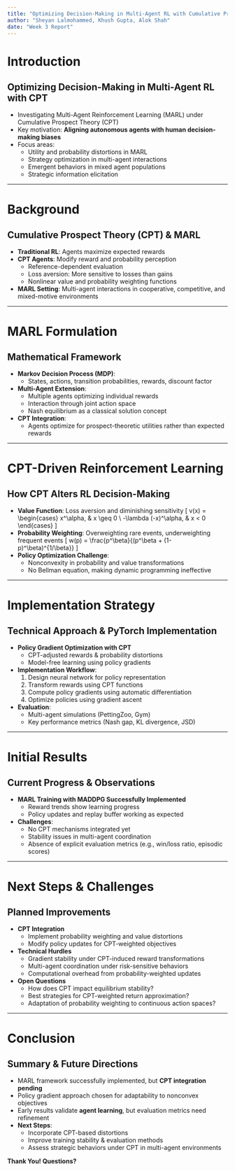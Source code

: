 ```yaml
---
title: "Optimizing Decision-Making in Multi-Agent RL with Cumulative Prospect Theory"
author: "Sheyan Lalmohammed, Khush Gupta, Alok Shah"
date: "Week 3 Report"
---
```


# Introduction
## **Optimizing Decision-Making in Multi-Agent RL with CPT**
- Investigating Multi-Agent Reinforcement Learning (MARL) under Cumulative Prospect Theory (CPT)
- Key motivation: **Aligning autonomous agents with human decision-making biases**
- Focus areas:
  - Utility and probability distortions in MARL
  - Strategy optimization in multi-agent interactions
  - Emergent behaviors in mixed agent populations
  - Strategic information elicitation

---

# Background
## **Cumulative Prospect Theory (CPT) & MARL**
- **Traditional RL**: Agents maximize expected rewards
- **CPT Agents**: Modify reward and probability perception
  - Reference-dependent evaluation
  - Loss aversion: More sensitive to losses than gains
  - Nonlinear value and probability weighting functions
- **MARL Setting**: Multi-agent interactions in cooperative, competitive, and mixed-motive environments

---

# MARL Formulation
## **Mathematical Framework**
- **Markov Decision Process (MDP)**:
  - States, actions, transition probabilities, rewards, discount factor
- **Multi-Agent Extension**:
  - Multiple agents optimizing individual rewards
  - Interaction through joint action space
  - Nash equilibrium as a classical solution concept
- **CPT Integration**:
  - Agents optimize for prospect-theoretic utilities rather than expected rewards

---

# CPT-Driven Reinforcement Learning
## **How CPT Alters RL Decision-Making**
- **Value Function**: Loss aversion and diminishing sensitivity
  \[ v(x) = \begin{cases} x^\alpha, & x \geq 0 \\ -\lambda (-x)^\alpha, & x < 0 \end{cases} \]
- **Probability Weighting**: Overweighting rare events, underweighting frequent events
  \[ w(p) = \frac{p^\beta}{(p^\beta + (1-p)^\beta)^{1/\beta}} \]
- **Policy Optimization Challenge**:
  - Nonconvexity in probability and value transformations
  - No Bellman equation, making dynamic programming ineffective

---

# Implementation Strategy
## **Technical Approach & PyTorch Implementation**
- **Policy Gradient Optimization with CPT**
  - CPT-adjusted rewards & probability distortions
  - Model-free learning using policy gradients
- **Implementation Workflow**:
  1. Design neural network for policy representation
  2. Transform rewards using CPT functions
  3. Compute policy gradients using automatic differentiation
  4. Optimize policies using gradient ascent
- **Evaluation**:
  - Multi-agent simulations (PettingZoo, Gym)
  - Key performance metrics (Nash gap, KL divergence, JSD)

---

# Initial Results
## **Current Progress & Observations**
- **MARL Training with MADDPG Successfully Implemented**
  - Reward trends show learning progress
  - Policy updates and replay buffer working as expected
- **Challenges**:
  - No CPT mechanisms integrated yet
  - Stability issues in multi-agent coordination
  - Absence of explicit evaluation metrics (e.g., win/loss ratio, episodic scores)

---

# Next Steps & Challenges
## **Planned Improvements**
- **CPT Integration**
  - Implement probability weighting and value distortions
  - Modify policy updates for CPT-weighted objectives
- **Technical Hurdles**
  - Gradient stability under CPT-induced reward transformations
  - Multi-agent coordination under risk-sensitive behaviors
  - Computational overhead from probability-weighted updates
- **Open Questions**
  - How does CPT impact equilibrium stability?
  - Best strategies for CPT-weighted return approximation?
  - Adaptation of probability weighting to continuous action spaces?

---

# Conclusion
## **Summary & Future Directions**
- MARL framework successfully implemented, but **CPT integration pending**
- Policy gradient approach chosen for adaptability to nonconvex objectives
- Early results validate **agent learning**, but evaluation metrics need refinement
- **Next Steps**:
  - Incorporate CPT-based distortions
  - Improve training stability & evaluation methods
  - Assess strategic behaviors under CPT in multi-agent environments

**Thank You! Questions?**